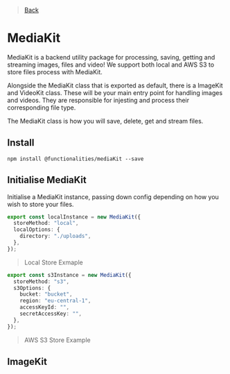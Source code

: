 > [Back](/README.md)

# MediaKit

MediaKit is a backend utility package for processing, saving, getting and streaming images, files and video! We support both local and AWS S3 to store files process with MediaKit.

Alongside the MediaKit class that is exported as default, there is a ImageKit and VideoKit class. These will be your main entry point for handling images and videos. They are responsible for injesting and process their corresponding file type.

The MediaKit class is how you will save, delete, get and stream files.

## Install

```
npm install @functionalities/mediaKit --save
```

## Initialise MediaKit

Initialise a MediaKit instance, passing down config depending on how you wish to store your files.

```typescript
export const localInstance = new MediaKit({
  storeMethod: "local",
  localOptions: {
    directory: "./uploads",
  },
});
```

> Local Store Exmaple

```typescript
export const s3Instance = new MediaKit({
  storeMethod: "s3",
  s3Options: {
    bucket: "bucket",
    region: "eu-central-1",
    accessKeyId: "",
    secretAccessKey: "",
  },
});
```

> AWS S3 Store Example

## ImageKit
